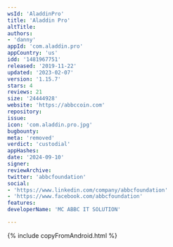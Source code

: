 ```yaml
---
wsId: 'AladdinPro'
title: 'Aladdin Pro'
altTitle: 
authors:
- 'danny'
appId: 'com.aladdin.pro'
appCountry: 'us'
idd: '1481967751'
released: '2019-11-22'
updated: '2023-02-07'
version: '1.15.7'
stars: 4
reviews: 21
size: '24444928'
website: 'https://abbccoin.com'
repository: 
issue: 
icon: 'com.aladdin.pro.jpg'
bugbounty: 
meta: 'removed'
verdict: 'custodial'
appHashes: 
date: '2024-09-10'
signer: 
reviewArchive: 
twitter: 'abbcfoundation'
social:
- 'https://www.linkedin.com/company/abbcfoundation'
- 'https://www.facebook.com/abbcfoundation'
features: 
developerName: 'MC ABBC IT SOLUTION'

---
```


{% include copyFromAndroid.html %}